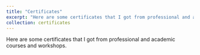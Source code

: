 ```yaml
---
title: "Certificates"
excerpt: "Here are some certificates that I got from professional and academic courses and workshops. <br/> <img src='/images/500x300.png'>"
collection: certificates
---
```


Here are some certificates that I got from professional and academic courses and workshops. 
